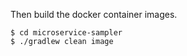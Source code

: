 Then build the docker container images.

```
$ cd microservice-sampler
$ ./gradlew clean image
```

